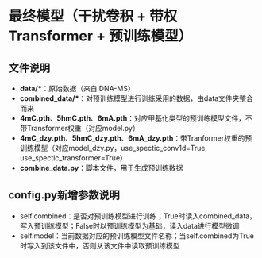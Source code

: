 # 最终模型（干扰卷积 + 带权Transformer + 预训练模型）

## 文件说明

* **data/\***：原始数据（来自iDNA-MS）
* **combined_data/\***：对预训练模型进行训练采用的数据，由data文件夹整合而来
* **4mC.pth**、**5hmC.pth**、**6mA.pth**：对应甲基化类型的预训练模型文件，不带Transformer权重（对应model.py）
* **4mC_dzy.pth**、**5hmC_dzy.pth**、**6mA_dzy.pth**：带Tranformer权重的预训练模型（对应model_dzy.py，use_spectic_conv1d=True, use_spectic_transformer=True）
* **combine_data.py**：脚本文件，用于生成预训练数据

## config.py新增参数说明
* self.combined：是否对预训练模型进行训练；True时读入combined_data，写入预训练模型；False时以预训练模型为基础，读入data进行模型微调
* self.model：当前数据对应的预训练模型文件名称；当self.combined为True时写入到该文件中，否则从该文件中读取预训练模型

